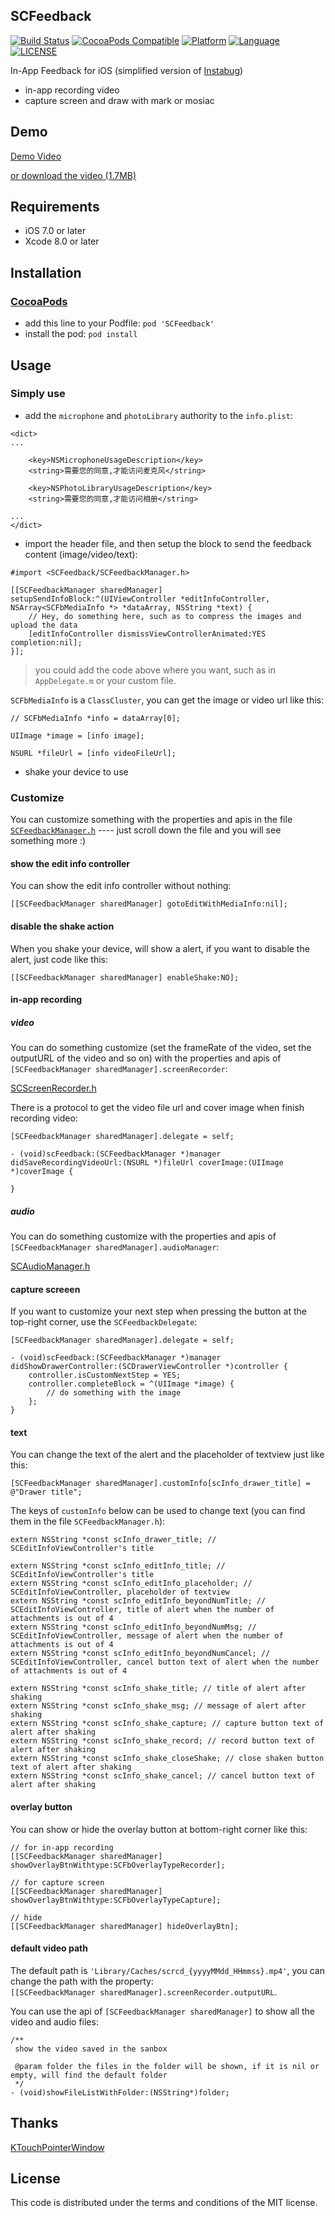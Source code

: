 ## SCFeedback

[![Build Status](https://travis-ci.org/Aevit/SCFeedback.svg?branch=master)](https://travis-ci.org/Aevit/SCFeedback)
[![CocoaPods Compatible](https://img.shields.io/cocoapods/v/SCFeedback.svg?style=flat)](https://github.com/Aevit/SCFeedback)
[![Platform](https://img.shields.io/cocoapods/p/SCFeedback.svg?style=flat)](http://cocoadocs.org/docsets/SCFeedback)
[![Language](https://img.shields.io/badge/language-ObjectiveC-orange.svg)](http://cocoadocs.org/docsets/SCFeedback)
[![LICENSE](https://img.shields.io/cocoapods/l/SCFeedback.svg?style=flat)](https://raw.githubusercontent.com/Aevit/SCFeedback/master/LICENSE)

In-App Feedback for iOS (simplified version of [Instabug](https://instabug.com/))  

* in-app recording video  
* capture screen and draw with mark or mosiac


## Demo
[Demo Video](http://aevit.qiniudn.com/scfeedback_demo.mp4)

[or download the video (1.7MB)](https://raw.githubusercontent.com/Aevit/SCFeedback/master/demo.mp4)


## Requirements
* iOS 7.0 or later  
* Xcode 8.0 or later  


## Installation

### [CocoaPods](https://cocoapods.org/)
* add this line to your Podfile: `pod 'SCFeedback'`  
* install the pod: `pod install`  


## Usage

### Simply use
* add the `microphone` and `photoLibrary` authority to the `info.plist`:  

```
<dict>
...
	
	<key>NSMicrophoneUsageDescription</key>
	<string>需要您的同意,才能访问麦克风</string>
	
	<key>NSPhotoLibraryUsageDescription</key>
	<string>需要您的同意,才能访问相册</string>
	
...
</dict>
```

* import the header file, and then setup the block to send the feedback content (image/video/text):  

```
#import <SCFeedback/SCFeedbackManager.h>

[[SCFeedbackManager sharedManager] setupSendInfoBlock:^(UIViewController *editInfoController, NSArray<SCFbMediaInfo *> *dataArray, NSString *text) {
	// Hey, do something here, such as to compress the images and upload the data
	[editInfoController dismissViewControllerAnimated:YES completion:nil];
}];
```


> you could add the code above where you want, such as in `AppDelegate.m` or your custom file.  


`SCFbMediaInfo` is a `ClassCluster`, you can get the image or video url like this:  

```
// SCFbMediaInfo *info = dataArray[0];

UIImage *image = [info image];

NSURL *fileUrl = [info videoFileUrl];
```

* shake your device to use

### Customize

You can customize something with the properties and apis in the file [`SCFeedbackManager.h`](https://github.com/Aevit/SCFeedback/blob/master/SCFeedback/SCFeedbackManager.h) ---- just scroll down the file and you will see something more :)  

#### show the edit info controller
You can show the edit info controller without nothing:  

```
[[SCFeedbackManager sharedManager] gotoEditWithMediaInfo:nil];
```

#### disable the shake action
When you shake your device, will show a alert, if you want to disable the alert, just code like this:  

```
[[SCFeedbackManager sharedManager] enableShake:NO];
```

#### in-app recording

##### video
You can do something customize (set the frameRate of the video, set the outputURL of the video and so on) with the properties and apis of `[SCFeedbackManager sharedManager].screenRecorder`:  

[SCScreenRecorder.h](https://github.com/Aevit/SCFeedback/blob/master/SCFeedback/SCScreenRecorder/SCScreenRecorder.h)

There is a protocol to get the video file url and cover image when finish recording video:  

```
[SCFeedbackManager sharedManager].delegate = self;

- (void)scFeedback:(SCFeedbackManager *)manager didSaveRecordingVideoUrl:(NSURL *)fileUrl coverImage:(UIImage *)coverImage {
    
}

```

##### audio

You can do something customize with the properties and apis of `[SCFeedbackManager sharedManager].audioManager`:  

[SCAudioManager.h](https://github.com/Aevit/SCFeedback/blob/master/SCFeedback/SCAudioManager/SCAudioManager.h)


#### capture screeen

If you want to customize your next step when pressing the button at the top-right corner, use the `SCFeedbackDelegate`:  


```
[SCFeedbackManager sharedManager].delegate = self;

- (void)scFeedback:(SCFeedbackManager *)manager didShowDrawerController:(SCDrawerViewController *)controller {
    controller.isCustomNextStep = YES;
    controller.completeBlock = ^(UIImage *image) {
        // do something with the image
    };
}
```

#### text
You can change the text of the alert and the placeholder of textview just like this:  

```
[SCFeedbackManager sharedManager].customInfo[scInfo_drawer_title] = @"Drawer title";
```

The keys of `customInfo` below can be used to change text (you can find them in the file `SCFeedbackManager.h`):  

```
extern NSString *const scInfo_drawer_title; // SCEditInfoViewController's title

extern NSString *const scInfo_editInfo_title; // SCEditInfoViewController's title
extern NSString *const scInfo_editInfo_placeholder; // SCEditInfoViewController, placeholder of textview
extern NSString *const scInfo_editInfo_beyondNumTitle; // SCEditInfoViewController, title of alert when the number of attachments is out of 4
extern NSString *const scInfo_editInfo_beyondNumMsg; // SCEditInfoViewController, message of alert when the number of attachments is out of 4
extern NSString *const scInfo_editInfo_beyondNumCancel; // SCEditInfoViewController, cancel button text of alert when the number of attachments is out of 4

extern NSString *const scInfo_shake_title; // title of alert after shaking
extern NSString *const scInfo_shake_msg; // message of alert after shaking
extern NSString *const scInfo_shake_capture; // capture button text of alert after shaking
extern NSString *const scInfo_shake_record; // record button text of alert after shaking
extern NSString *const scInfo_shake_closeShake; // close shaken button text of alert after shaking
extern NSString *const scInfo_shake_cancel; // cancel button text of alert after shaking
```


#### overlay button
You can show or hide the overlay button at bottom-right corner like this:   

```
// for in-app recording
[[SCFeedbackManager sharedManager] showOverlayBtnWithtype:SCFbOverlayTypeRecorder];

// for capture screen
[[SCFeedbackManager sharedManager] showOverlayBtnWithtype:SCFbOverlayTypeCapture];

// hide
[[SCFeedbackManager sharedManager] hideOverlayBtn];
```

#### default video path
The default path is `'Library/Caches/scrcd_{yyyyMMdd_HHmmss}.mp4'`, you can change the path with the property:   
`[[SCFeedbackManager sharedManager].screenRecorder.outputURL`.  


You can use the api of `[SCFeedbackManager sharedManager]` to show all the video and audio files:  

```
/**
 show the video saved in the sanbox

 @param folder the files in the folder will be shown, if it is nil or empty, will find the default folder
 */
- (void)showFileListWithFolder:(NSString*)folder;
```


## Thanks
[KTouchPointerWindow](https://github.com/itok/KTouchPointerWindow)

## License
This code is distributed under the terms and conditions of the MIT license.